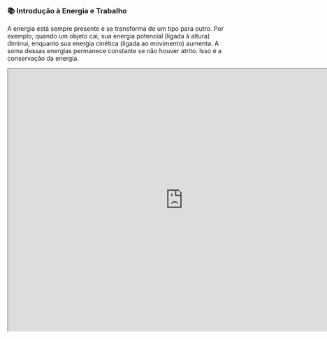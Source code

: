 ### 📚 Introdução à Energia e Trabalho
A energia está sempre presente e se transforma de um tipo para outro. Por exemplo, quando um objeto cai, sua energia potencial (ligada à altura) diminui, enquanto sua energia cinética (ligada ao movimento) aumenta. A soma dessas energias permanece constante se não houver atrito. Isso é a conservação da energia.

<iframe src="https://phet.colorado.edu/sims/html/energy-forms-and-changes/latest/energy-forms-and-changes_en.html"
        width="800"
        height="600"
        allowfullscreen>
</iframe>
